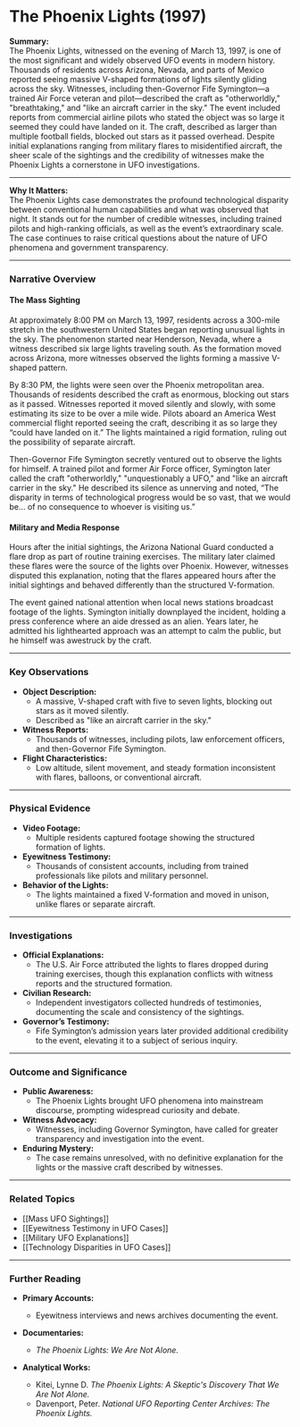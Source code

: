 # The Phoenix Lights (1997)

**Summary:**  
The Phoenix Lights, witnessed on the evening of March 13, 1997, is one of the most significant and widely observed UFO events in modern history. Thousands of residents across Arizona, Nevada, and parts of Mexico reported seeing massive V-shaped formations of lights silently gliding across the sky. Witnesses, including then-Governor Fife Symington—a trained Air Force veteran and pilot—described the craft as "otherworldly," "breathtaking," and "like an aircraft carrier in the sky." The event included reports from commercial airline pilots who stated the object was so large it seemed they could have landed on it. The craft, described as larger than multiple football fields, blocked out stars as it passed overhead. Despite initial explanations ranging from military flares to misidentified aircraft, the sheer scale of the sightings and the credibility of witnesses make the Phoenix Lights a cornerstone in UFO investigations.

---

**Why It Matters:**  
The Phoenix Lights case demonstrates the profound technological disparity between conventional human capabilities and what was observed that night. It stands out for the number of credible witnesses, including trained pilots and high-ranking officials, as well as the event’s extraordinary scale. The case continues to raise critical questions about the nature of UFO phenomena and government transparency.

---

### **Narrative Overview**

#### **The Mass Sighting**

At approximately 8:00 PM on March 13, 1997, residents across a 300-mile stretch in the southwestern United States began reporting unusual lights in the sky. The phenomenon started near Henderson, Nevada, where a witness described six large lights traveling south. As the formation moved across Arizona, more witnesses observed the lights forming a massive V-shaped pattern.

By 8:30 PM, the lights were seen over the Phoenix metropolitan area. Thousands of residents described the craft as enormous, blocking out stars as it passed. Witnesses reported it moved silently and slowly, with some estimating its size to be over a mile wide. Pilots aboard an America West commercial flight reported seeing the craft, describing it as so large they “could have landed on it.” The lights maintained a rigid formation, ruling out the possibility of separate aircraft.

Then-Governor Fife Symington secretly ventured out to observe the lights for himself. A trained pilot and former Air Force officer, Symington later called the craft "otherworldly," "unquestionably a UFO," and "like an aircraft carrier in the sky." He described its silence as unnerving and noted, “The disparity in terms of technological progress would be so vast, that we would be… of no consequence to whoever is visiting us.”

#### **Military and Media Response**

Hours after the initial sightings, the Arizona National Guard conducted a flare drop as part of routine training exercises. The military later claimed these flares were the source of the lights over Phoenix. However, witnesses disputed this explanation, noting that the flares appeared hours after the initial sightings and behaved differently than the structured V-formation.

The event gained national attention when local news stations broadcast footage of the lights. Symington initially downplayed the incident, holding a press conference where an aide dressed as an alien. Years later, he admitted his lighthearted approach was an attempt to calm the public, but he himself was awestruck by the craft.

---

### **Key Observations**

- **Object Description:**
    - A massive, V-shaped craft with five to seven lights, blocking out stars as it moved silently.
    - Described as "like an aircraft carrier in the sky."
- **Witness Reports:**
    - Thousands of witnesses, including pilots, law enforcement officers, and then-Governor Fife Symington.
- **Flight Characteristics:**
    - Low altitude, silent movement, and steady formation inconsistent with flares, balloons, or conventional aircraft.

---

### **Physical Evidence**

- **Video Footage:**
    - Multiple residents captured footage showing the structured formation of lights.
- **Eyewitness Testimony:**
    - Thousands of consistent accounts, including from trained professionals like pilots and military personnel.
- **Behavior of the Lights:**
    - The lights maintained a fixed V-formation and moved in unison, unlike flares or separate aircraft.

---

### **Investigations**

- **Official Explanations:**
    - The U.S. Air Force attributed the lights to flares dropped during training exercises, though this explanation conflicts with witness reports and the structured formation.
- **Civilian Research:**
    - Independent investigators collected hundreds of testimonies, documenting the scale and consistency of the sightings.
- **Governor’s Testimony:**
    - Fife Symington’s admission years later provided additional credibility to the event, elevating it to a subject of serious inquiry.

---

### **Outcome and Significance**

- **Public Awareness:**
    - The Phoenix Lights brought UFO phenomena into mainstream discourse, prompting widespread curiosity and debate.
- **Witness Advocacy:**
    - Witnesses, including Governor Symington, have called for greater transparency and investigation into the event.
- **Enduring Mystery:**
    - The case remains unresolved, with no definitive explanation for the lights or the massive craft described by witnesses.

---

### **Related Topics**

- [[Mass UFO Sightings]]
- [[Eyewitness Testimony in UFO Cases]]
- [[Military UFO Explanations]]
- [[Technology Disparities in UFO Cases]]

---

### **Further Reading**

- **Primary Accounts:**
    
    - Eyewitness interviews and news archives documenting the event.
- **Documentaries:**
    
    - _The Phoenix Lights: We Are Not Alone._
- **Analytical Works:**
    
    - Kitei, Lynne D. _The Phoenix Lights: A Skeptic's Discovery That We Are Not Alone._
    - Davenport, Peter. _National UFO Reporting Center Archives: The Phoenix Lights._